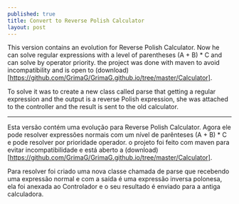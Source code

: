 ```yaml
---
published: true
title: Convert to Reverse Polish Calculator
layout: post
---
```

This version contains an evolution for Reverse Polish Calculator. Now he can solve regular expressions with a level of parentheses (A + B) * C and can solve by operator priority. the project was done with maven to avoid incompatibility and is open to (download) [https://github.com/GrimaG/GrimaG.github.io/tree/master/Calculator].

To solve it was to create a new class called parse that getting a regular expression and the output is a reverse Polish expression, she was attached to the controller and the result is sent to the old calculator.


____________________________________________________________________________



Esta versão contém uma evolução para Reverse Polish Calculator. Agora ele pode resolver expressões normais com um nível de parênteses (A + B) * C e pode resolver por prioridade operador. o projeto foi feito com maven para evitar incompatibilidade e está aberto a (download) [https://github.com/GrimaG/GrimaG.github.io/tree/master/Calculator].

Para resolver foi criado uma nova classe chamada de parse que recebendo uma expressão normal e com a saída é uma expressão inversa polonesa, ela foi anexada ao Controlador e o seu resultado é enviado para a antiga calculadora.